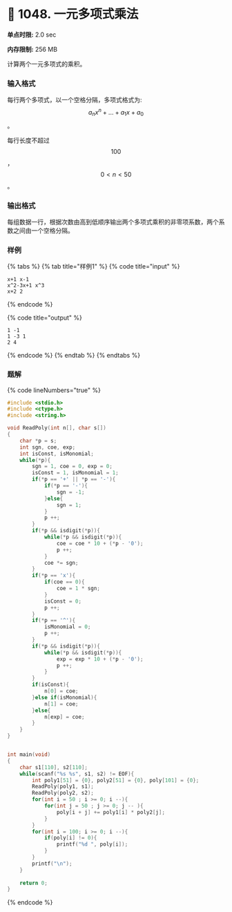 # 💛 1048. 一元多项式乘法

**单点时限:** 2.0 sec

**内存限制:** 256 MB

计算两个一元多项式的乘积。

### 输入格式

每行两个多项式，以一个空格分隔，多项式格式为: $$a_nx^n+…+a_1x+a_0$$。

每行长度不超过 $$100$$，$$0<n<50$$。

### 输出格式

每组数据一行，根据次数由高到低顺序输出两个多项式乘积的非零项系数，两个系数之间由一个空格分隔。

### 样例

{% tabs %}
{% tab title="样例1" %}
{% code title="input" %}
```
x+1 x-1
x^2-3x+1 x^3
x+2 2
```
{% endcode %}

{% code title="output" %}
```
1 -1
1 -3 1
2 4
```
{% endcode %}
{% endtab %}
{% endtabs %}

### 题解

{% code lineNumbers="true" %}
```c
#include <stdio.h>
#include <ctype.h>
#include <string.h>

void ReadPoly(int n[], char s[])
{
	char *p = s;
	int sgn, coe, exp;
	int isConst, isMonomial;
	while(*p){
		sgn = 1, coe = 0, exp = 0;
		isConst = 1, isMonomial = 1;
		if(*p == '+' || *p == '-'){
			if(*p == '-'){
				sgn = -1;
			}else{
				sgn = 1;
			}
			p ++;
		}
		if(*p && isdigit(*p)){
			while(*p && isdigit(*p)){
				coe = coe * 10 + (*p - '0');
				p ++;
			}
			coe *= sgn;
		}
		if(*p == 'x'){
			if(coe == 0){
				coe = 1 * sgn;
			}
			isConst = 0;
			p ++;
		}
		if(*p == '^'){
			isMonomial = 0;
			p ++;
		}
		if(*p && isdigit(*p)){
			while(*p && isdigit(*p)){
				exp = exp * 10 + (*p - '0');
				p ++;
			}
		}
		if(isConst){
			n[0] = coe;
		}else if(isMonomial){
			n[1] = coe;
		}else{
			n[exp] = coe;
		}
	}
}


int main(void)
{
	char s1[110], s2[110];
	while(scanf("%s %s", s1, s2) != EOF){
		int poly1[51] = {0}, poly2[51] = {0}, poly[101] = {0};
		ReadPoly(poly1, s1);
		ReadPoly(poly2, s2);
		for(int i = 50 ; i >= 0; i --){
			for(int j = 50 ; j >= 0; j -- ){
				poly[i + j] += poly1[i] * poly2[j]; 
			}
		}
		for(int i = 100; i >= 0; i --){
			if(poly[i] != 0){
				printf("%d ", poly[i]);
			}
		}
		printf("\n");
	}
	
	return 0;	
} 
```
{% endcode %}
